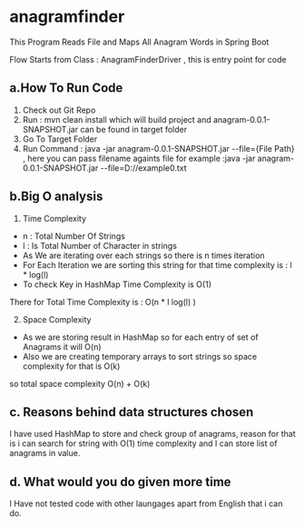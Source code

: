 # anagramfinder
This Program Reads File and Maps All Anagram Words in Spring Boot

Flow Starts from Class : AnagramFinderDriver , this is entry point for code

## a.How To Run Code

1. Check out Git Repo
2. Run : mvn clean install which will build project and anagram-0.0.1-SNAPSHOT.jar can be found in target folder
3. Go To Target Folder 
4. Run Command : java -jar anagram-0.0.1-SNAPSHOT.jar --file={File Path} , here you can pass filename againts file for example :java -jar anagram-0.0.1-SNAPSHOT.jar --file=D://example0.txt

## b.Big O analysis
1. Time Complexity
- n : Total Number Of Strings
- l : Is Total Number of Character in strings
- As We are iterating over each strings so there is n times iteration
- For Each Iteration we are sorting this string for that time complexity is : l * log(l) 
- To check Key in HashMap Time Complexity is O(1)

There for Total Time Complexity is : O(n  * l log(l) )

 2. Space Complexity
- As we are storing result in HashMap so for each entry of set of Anagrams it will O(n)
- Also we are creating temporary arrays to sort strings so space complexity for that is O(k)

so total space complexity O(n) + O(k)


## c. Reasons behind data structures chosen
I have used HashMap to store and check group of anagrams, reason for that is i can search for string with O(1) time complexity and I can store list of anagrams in value.

## d. What would you do given more time
I Have not tested code with other laungages apart from English that i can do.
